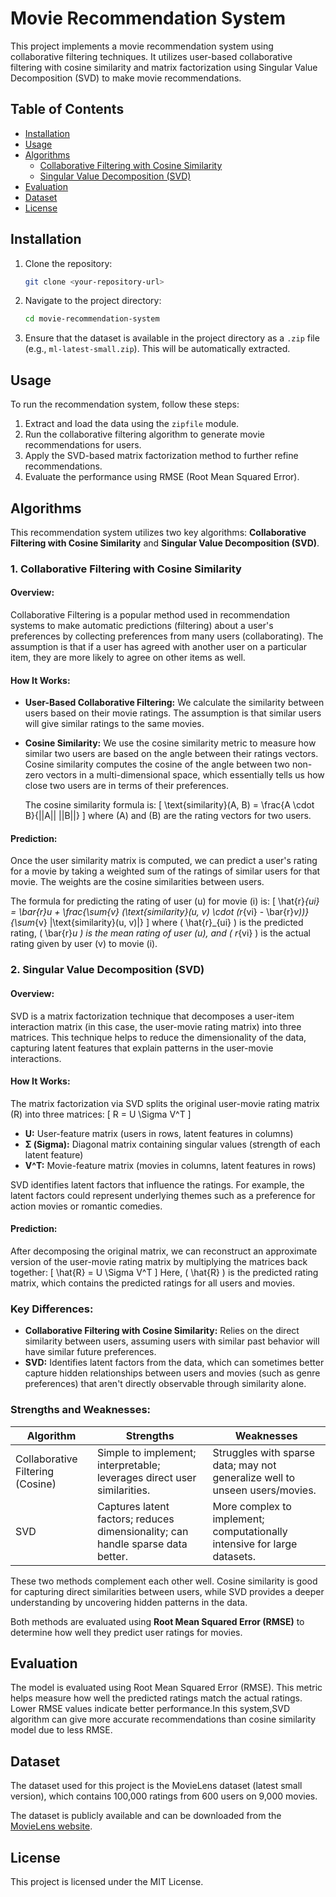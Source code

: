 # Movie Recommendation System

This project implements a movie recommendation system using collaborative filtering techniques. It utilizes user-based collaborative filtering with cosine similarity and matrix factorization using Singular Value Decomposition (SVD) to make movie recommendations.

## Table of Contents
- [Installation](#installation)
- [Usage](#usage)
- [Algorithms](#algorithms)
  - [Collaborative Filtering with Cosine Similarity](#1-collaborative-filtering-with-cosine-similarity)
  - [Singular Value Decomposition (SVD)](#2-singular-value-decomposition-svd)
- [Evaluation](#evaluation)
- [Dataset](#dataset)
- [License](#license)

## Installation

1. Clone the repository:
    ```bash
    git clone <your-repository-url>
    ```

2. Navigate to the project directory:
    ```bash
    cd movie-recommendation-system
    ```

3. Ensure that the dataset is available in the project directory as a `.zip` file (e.g., `ml-latest-small.zip`). This will be automatically extracted.

## Usage

To run the recommendation system, follow these steps:

1. Extract and load the data using the `zipfile` module.
2. Run the collaborative filtering algorithm to generate movie recommendations for users.
3. Apply the SVD-based matrix factorization method to further refine recommendations.
4. Evaluate the performance using RMSE (Root Mean Squared Error).

## Algorithms

This recommendation system utilizes two key algorithms: **Collaborative Filtering with Cosine Similarity** and **Singular Value Decomposition (SVD)**.

### 1. Collaborative Filtering with Cosine Similarity

#### Overview:
Collaborative Filtering is a popular method used in recommendation systems to make automatic predictions (filtering) about a user's preferences by collecting preferences from many users (collaborating). The assumption is that if a user has agreed with another user on a particular item, they are more likely to agree on other items as well.

#### How It Works:
- **User-Based Collaborative Filtering:** We calculate the similarity between users based on their movie ratings. The assumption is that similar users will give similar ratings to the same movies.
  
- **Cosine Similarity:** We use the cosine similarity metric to measure how similar two users are based on the angle between their ratings vectors. Cosine similarity computes the cosine of the angle between two non-zero vectors in a multi-dimensional space, which essentially tells us how close two users are in terms of their preferences.

  The cosine similarity formula is:
  \[
  \text{similarity}(A, B) = \frac{A \cdot B}{||A|| ||B||}
  \]
  where \(A\) and \(B\) are the rating vectors for two users.

#### Prediction:
Once the user similarity matrix is computed, we can predict a user's rating for a movie by taking a weighted sum of the ratings of similar users for that movie. The weights are the cosine similarities between users.

The formula for predicting the rating of user \(u\) for movie \(i\) is:
\[
\hat{r}_{ui} = \bar{r}_u + \frac{\sum_{v} (\text{similarity}(u, v) \cdot (r_{vi} - \bar{r}_v))}{\sum_{v} |\text{similarity}(u, v)|}
\]
where \( \hat{r}_{ui} \) is the predicted rating, \( \bar{r}_u \) is the mean rating of user \(u\), and \( r_{vi} \) is the actual rating given by user \(v\) to movie \(i\).

### 2. Singular Value Decomposition (SVD)

#### Overview:
SVD is a matrix factorization technique that decomposes a user-item interaction matrix (in this case, the user-movie rating matrix) into three matrices. This technique helps to reduce the dimensionality of the data, capturing latent features that explain patterns in the user-movie interactions.

#### How It Works:
The matrix factorization via SVD splits the original user-movie rating matrix \(R\) into three matrices: 
\[
R = U \Sigma V^T
\]
- **U:** User-feature matrix (users in rows, latent features in columns)
- **Σ (Sigma):** Diagonal matrix containing singular values (strength of each latent feature)
- **V^T:** Movie-feature matrix (movies in columns, latent features in rows)

SVD identifies latent factors that influence the ratings. For example, the latent factors could represent underlying themes such as a preference for action movies or romantic comedies.

#### Prediction:
After decomposing the original matrix, we can reconstruct an approximate version of the user-movie rating matrix by multiplying the matrices back together:
\[
\hat{R} = U \Sigma V^T
\]
Here, \( \hat{R} \) is the predicted rating matrix, which contains the predicted ratings for all users and movies.

### Key Differences:
- **Collaborative Filtering with Cosine Similarity:** Relies on the direct similarity between users, assuming users with similar past behavior will have similar future preferences.
- **SVD:** Identifies latent factors from the data, which can sometimes better capture hidden relationships between users and movies (such as genre preferences) that aren't directly observable through similarity alone.

### Strengths and Weaknesses:

| Algorithm                            | Strengths                                                                                   | Weaknesses                                                                        |
|--------------------------------------|---------------------------------------------------------------------------------------------|----------------------------------------------------------------------------------|
| Collaborative Filtering (Cosine)     | Simple to implement; interpretable; leverages direct user similarities.                     | Struggles with sparse data; may not generalize well to unseen users/movies.       |
| SVD                                  | Captures latent factors; reduces dimensionality; can handle sparse data better.             | More complex to implement; computationally intensive for large datasets.         |

These two methods complement each other well. Cosine similarity is good for capturing direct similarities between users, while SVD provides a deeper understanding by uncovering hidden patterns in the data.

Both methods are evaluated using **Root Mean Squared Error (RMSE)** to determine how well they predict user ratings for movies.


## Evaluation
The model is evaluated using Root Mean Squared Error (RMSE). This metric helps measure how well the predicted ratings match the actual ratings. Lower RMSE values indicate better performance.In this system,SVD algorithm can give more accurate recommendations than cosine similarity model due to less RMSE.

## Dataset
The dataset used for this project is the MovieLens dataset (latest small version), which contains 100,000 ratings from 600 users on 9,000 movies.

The dataset is publicly available and can be downloaded from the [MovieLens website](https://grouplens.org/datasets/movielens/).
## License
This project is licensed under the MIT License.



